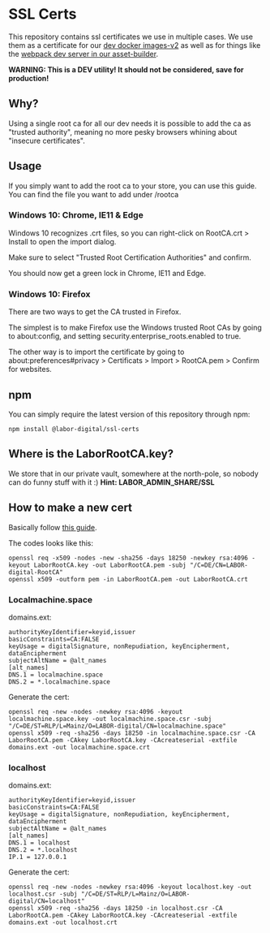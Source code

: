 # SSL Certs

This repository contains ssl certificates we use in multiple cases. We use them as a certificate for our [dev docker images-v2](https://github.com/labor-digital/docker-base-images-v2) as well as for things like the [webpack dev server in our asset-builder](https://github.com/labor-digital/asset-building).

**WARNING: This is a DEV utility! It should not be considered, save for production!**

## Why? 
Using a single root ca for all our dev needs it is possible to add the ca as "trusted authority", meaning no more pesky browsers whining about "insecure certificates".

## Usage
If you simply want to add the root ca to your store, you can use this guide.
You can find the file you want to add under /rootca

### Windows 10: Chrome, IE11 & Edge
Windows 10 recognizes .crt files, so you can right-click on RootCA.crt > Install to open the import dialog.

Make sure to select "Trusted Root Certification Authorities" and confirm.

You should now get a green lock in Chrome, IE11 and Edge.

### Windows 10: Firefox
There are two ways to get the CA trusted in Firefox.

The simplest is to make Firefox use the Windows trusted Root CAs by going to about:config, and setting security.enterprise_roots.enabled to true.

The other way is to import the certificate by going to about:preferences#privacy > Certificats > Import > RootCA.pem > Confirm for websites.

## npm
You can simply require the latest version of this repository through npm:

```npm install @labor-digital/ssl-certs```

## Where is the LaborRootCA.key?
We store that in our private vault, somewhere at the north-pole, so nobody can do funny stuff with it :) 
**Hint: LABOR_ADMIN_SHARE/SSL**

## How to make a new cert
Basically follow [this guide](https://gist.github.com/cecilemuller/9492b848eb8fe46d462abeb26656c4f8).

The codes looks like this:
```
openssl req -x509 -nodes -new -sha256 -days 18250 -newkey rsa:4096 -keyout LaborRootCA.key -out LaborRootCA.pem -subj "/C=DE/CN=LABOR-digital-RootCA"
openssl x509 -outform pem -in LaborRootCA.pem -out LaborRootCA.crt
```

### Localmachine.space
domains.ext:
```
authorityKeyIdentifier=keyid,issuer
basicConstraints=CA:FALSE
keyUsage = digitalSignature, nonRepudiation, keyEncipherment, dataEncipherment
subjectAltName = @alt_names
[alt_names]
DNS.1 = localmachine.space
DNS.2 = *.localmachine.space
```

Generate the cert:
```
openssl req -new -nodes -newkey rsa:4096 -keyout localmachine.space.key -out localmachine.space.csr -subj "/C=DE/ST=RLP/L=Mainz/O=LABOR-digital/CN=localmachine.space"
openssl x509 -req -sha256 -days 18250 -in localmachine.space.csr -CA LaborRootCA.pem -CAkey LaborRootCA.key -CAcreateserial -extfile domains.ext -out localmachine.space.crt
```

### localhost
domains.ext:
```
authorityKeyIdentifier=keyid,issuer
basicConstraints=CA:FALSE
keyUsage = digitalSignature, nonRepudiation, keyEncipherment, dataEncipherment
subjectAltName = @alt_names
[alt_names]
DNS.1 = localhost
DNS.2 = *.localhost
IP.1 = 127.0.0.1
```

Generate the cert:
```
openssl req -new -nodes -newkey rsa:4096 -keyout localhost.key -out localhost.csr -subj "/C=DE/ST=RLP/L=Mainz/O=LABOR-digital/CN=localhost"
openssl x509 -req -sha256 -days 18250 -in localhost.csr -CA LaborRootCA.pem -CAkey LaborRootCA.key -CAcreateserial -extfile domains.ext -out localhost.crt
```